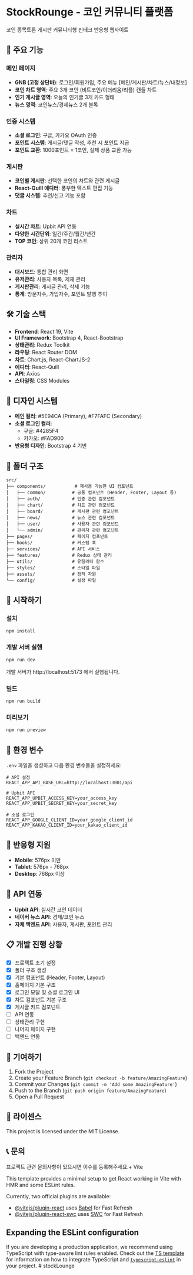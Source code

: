 # StockRounge - 코인 커뮤니티 플랫폼

코인 종목토론 게시판 커뮤니티형 핀테크 반응형 웹사이트

## 🚀 주요 기능

### 메인 페이지
- **GNB (고정 상단바)**: 로그인/회원가입, 주요 메뉴 [메인/게시판/차트/뉴스/내정보]
- **코인 차트 영역**: 주요 3개 코인 (비트코인/이더리움/리플) 캔들 차트
- **인기 게시글 영역**: 오늘의 인기글 3개 카드 형태
- **뉴스 영역**: 코인뉴스/경제뉴스 2개 블록

### 인증 시스템
- **소셜 로그인**: 구글, 카카오 OAuth 인증
- **포인트 시스템**: 게시글/댓글 작성, 추천 시 포인트 지급
- **포인트 교환**: 1000포인트 = 1코인, 실제 상품 교환 가능

### 게시판
- **코인별 게시판**: 선택한 코인의 차트와 관련 게시글
- **React-Quill 에디터**: 풍부한 텍스트 편집 기능
- **댓글 시스템**: 추천/신고 기능 포함

### 차트
- **실시간 차트**: Upbit API 연동
- **다양한 시간단위**: 일간/주간/월간/년간
- **TOP 코인**: 상위 20개 코인 리스트

### 관리자
- **대시보드**: 통합 관리 화면
- **유저관리**: 사용자 목록, 제재 관리
- **게시판관리**: 게시글 관리, 삭제 기능
- **통계**: 방문자수, 가입자수, 포인트 발행 추이

## 🛠 기술 스택

- **Frontend**: React 19, Vite
- **UI Framework**: Bootstrap 4, React-Bootstrap
- **상태관리**: Redux Toolkit
- **라우팅**: React Router DOM
- **차트**: Chart.js, React-ChartJS-2
- **에디터**: React-Quill
- **API**: Axios
- **스타일링**: CSS Modules

## 🎨 디자인 시스템

- **메인 컬러**: #5E94CA (Primary), #F7FAFC (Secondary)
- **소셜 로그인 컬러**: 
  - 구글: #4285F4
  - 카카오: #FAD900
- **반응형 디자인**: Bootstrap 4 기반

## 📂 폴더 구조

```
src/
├── components/           # 재사용 가능한 UI 컴포넌트
│   ├── common/          # 공통 컴포넌트 (Header, Footer, Layout 등)
│   ├── auth/            # 인증 관련 컴포넌트
│   ├── chart/           # 차트 관련 컴포넌트
│   ├── board/           # 게시판 관련 컴포넌트
│   ├── news/            # 뉴스 관련 컴포넌트
│   ├── user/            # 사용자 관련 컴포넌트
│   └── admin/           # 관리자 관련 컴포넌트
├── pages/               # 페이지 컴포넌트
├── hooks/               # 커스텀 훅
├── services/            # API 서비스
├── features/            # Redux 상태 관리
├── utils/               # 유틸리티 함수
├── styles/              # 스타일 파일
├── assets/              # 정적 자원
└── config/              # 설정 파일
```

## 🚀 시작하기

### 설치

```bash
npm install
```

### 개발 서버 실행

```bash
npm run dev
```

개발 서버가 http://localhost:5173 에서 실행됩니다.

### 빌드

```bash
npm run build
```

### 미리보기

```bash
npm run preview
```

## 🔧 환경 변수

`.env` 파일을 생성하고 다음 환경 변수들을 설정하세요:

```env
# API 설정
REACT_APP_API_BASE_URL=http://localhost:3001/api

# Upbit API
REACT_APP_UPBIT_ACCESS_KEY=your_access_key
REACT_APP_UPBIT_SECRET_KEY=your_secret_key

# 소셜 로그인
REACT_APP_GOOGLE_CLIENT_ID=your_google_client_id
REACT_APP_KAKAO_CLIENT_ID=your_kakao_client_id
```

## 📱 반응형 지원

- **Mobile**: 576px 미만
- **Tablet**: 576px - 768px
- **Desktop**: 768px 이상

## 🔗 API 연동

- **Upbit API**: 실시간 코인 데이터
- **네이버 뉴스 API**: 경제/코인 뉴스
- **자체 백엔드 API**: 사용자, 게시판, 포인트 관리

## 📋 개발 진행 상황

- [x] 프로젝트 초기 설정
- [x] 폴더 구조 생성
- [x] 기본 컴포넌트 (Header, Footer, Layout)
- [x] 홈페이지 기본 구조
- [x] 로그인 모달 및 소셜 로그인 UI
- [x] 차트 컴포넌트 기본 구조
- [x] 게시글 카드 컴포넌트
- [ ] API 연동
- [ ] 상태관리 구현
- [ ] 나머지 페이지 구현
- [ ] 백엔드 연동

## 🤝 기여하기

1. Fork the Project
2. Create your Feature Branch (`git checkout -b feature/AmazingFeature`)
3. Commit your Changes (`git commit -m 'Add some AmazingFeature'`)
4. Push to the Branch (`git push origin feature/AmazingFeature`)
5. Open a Pull Request

## 📄 라이센스

This project is licensed under the MIT License.

## 📞 문의

프로젝트 관련 문의사항이 있으시면 이슈를 등록해주세요.+ Vite

This template provides a minimal setup to get React working in Vite with HMR and some ESLint rules.

Currently, two official plugins are available:

- [@vitejs/plugin-react](https://github.com/vitejs/vite-plugin-react/blob/main/packages/plugin-react) uses [Babel](https://babeljs.io/) for Fast Refresh
- [@vitejs/plugin-react-swc](https://github.com/vitejs/vite-plugin-react/blob/main/packages/plugin-react-swc) uses [SWC](https://swc.rs/) for Fast Refresh

## Expanding the ESLint configuration

If you are developing a production application, we recommend using TypeScript with type-aware lint rules enabled. Check out the [TS template](https://github.com/vitejs/vite/tree/main/packages/create-vite/template-react-ts) for information on how to integrate TypeScript and [`typescript-eslint`](https://typescript-eslint.io) in your project.
#   s t o c k L o u n g e  
 